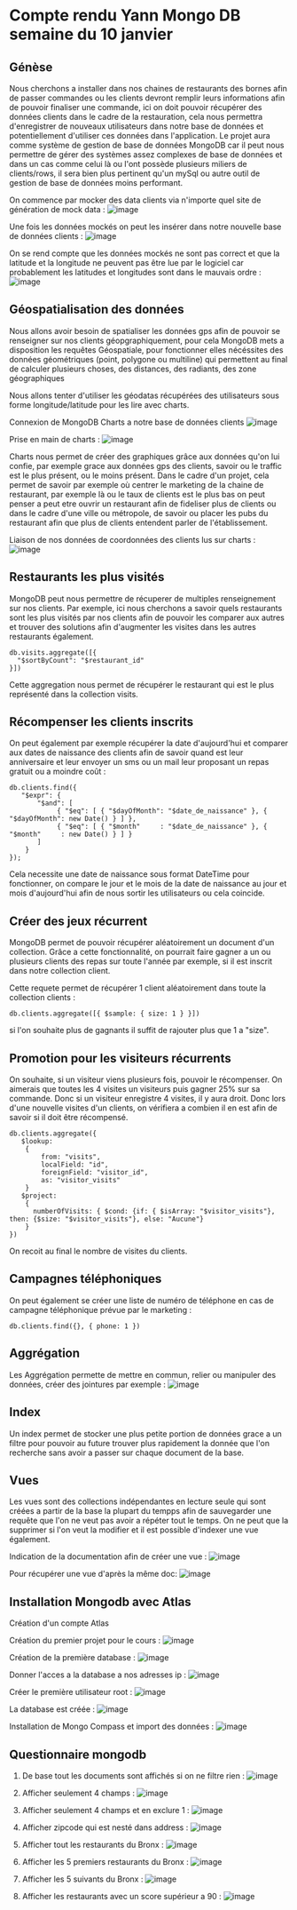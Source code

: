 # Compte rendu Yann Mongo DB semaine du 10 janvier

## Génèse
Nous cherchons a installer dans nos chaines de restaurants des bornes afin de passer commandes ou les clients devront remplir leurs informations afin de pouvoir finaliser une commande, ici on doit pouvoir récupérer des données clients dans le cadre de la restauration, cela nous permettra d'enregistrer de nouveaux utilisateurs dans notre base de données et potentiellement d'utiliser ces données dans l'application.
Le projet aura comme système de gestion de base de données MongoDB car il peut nous permettre de gérer des systèmes assez complexes de base de données et dans un cas comme celui là ou l'ont possède plusieurs miliers de clients/rows, il sera bien plus pertinent qu'un mySql ou autre outil de gestion de base de données moins performant.

On commence par mocker des data clients via n'importe quel site de génération de mock data : 
![image](https://user-images.githubusercontent.com/45734971/148910172-400990a8-ccd8-47b8-97d8-44ca1242ec73.png)

Une fois les données mockés on peut les insérer dans notre nouvelle base de données clients :
![image](https://user-images.githubusercontent.com/45734971/148912663-ff5c8ce4-564d-458f-bb20-b809826c65b9.png)

On se rend compte que les données mockés ne sont pas correct et que la latitude et la longitude ne peuvent pas être lue par le logiciel car probablement les latitudes et longitudes sont dans le mauvais ordre : 
![image](https://user-images.githubusercontent.com/45734971/148924830-382fb117-c2b7-48bb-94cf-c8c0d0add085.png)

## Géospatialisation des données 

Nous allons avoir besoin de spatialiser les données gps afin de pouvoir se renseigner sur nos clients géopgraphiquement, pour cela MongoDB mets a disposition les requêtes Géospatiale, pour fonctionner elles nécéssites des données géométriques (point, polygone ou multiline) qui permettent au final de calculer plusieurs choses, des distances, des radiants, des zone géographiques

Nous allons tenter d'utiliser les géodatas récupérées des utilisateurs sous forme longitude/latitude pour les lire avec charts. 

Connexion de MongoDB Charts a notre base de données clients 
![image](https://user-images.githubusercontent.com/45734971/148925447-80d7f630-fc77-49d5-a080-6fa41e998769.png)

Prise en main de charts :
![image](https://user-images.githubusercontent.com/45734971/148926316-536ef77e-1e2d-4441-80da-77d7e6deadbf.png)

Charts nous permet de créer des graphiques grâce aux données qu'on lui confie, par exemple grace aux données gps des clients, savoir ou le traffic est le plus présent, ou le moins présent. Dans le cadre d'un projet, cela permet de savoir par exemple où centrer le marketing de la chaine de restaurant, par exemple là ou le taux de clients est le plus bas on peut penser a peut etre ouvrir un restaurant afin de fideliser plus de clients ou dans le cadre d'une ville ou métropole, de savoir ou placer les pubs du restaurant afin que plus de clients entendent parler de l'établissement.

Liaison de nos données de coordonnées des clients lus sur charts : 
![image](https://user-images.githubusercontent.com/45734971/148927663-56f09425-8586-4042-9dc3-688f9563657f.png)

## Restaurants les plus visités

MongoDB peut nous permettre de récuperer de multiples renseignement sur nos clients. Par exemple, ici nous cherchons a savoir quels restaurants sont les plus visités par nos clients afin de pouvoir les comparer aux autres et trouver des solutions afin d'augmenter les visites dans les autres restaurants également.

```
db.visits.aggregate([{
  "$sortByCount": "$restaurant_id"
}])
```
Cette aggregation nous permet de récupérer le restaurant qui est le plus représenté dans la collection visits.

## Récompenser les clients inscrits 

On peut également par exemple récupérer la date d'aujourd'hui et comparer aux dates de naissance des clients afin de savoir quand est leur anniversaire et leur envoyer un sms ou un mail leur proposant un repas gratuit ou a moindre coût :

```
db.clients.find({
   "$expr": { 
       "$and": [
            { "$eq": [ { "$dayOfMonth": "$date_de_naissance" }, { "$dayOfMonth": new Date() } ] },
            { "$eq": [ { "$month"     : "$date_de_naissance" }, { "$month"     : new Date() } ] }
       ]
    }
});
```
Cela necessite une date de naissance sous format DateTime pour fonctionner, on compare le jour et le mois de la date de naissance au jour et mois d'aujourd'hui afin de nous sortir les utilisateurs ou cela coincide. 

## Créer des jeux récurrent

MongoDB permet de pouvoir récupérer aléatoirement un document d'un collection. Grâce a cette fonctionnalité, on pourrait faire gagner a un ou plusieurs clients des repas sur toute l'année par exemple, si il est inscrit dans notre collection client.

Cette requete permet de récupérer 1 client aléatoirement dans toute la collection clients :

```
db.clients.aggregate([{ $sample: { size: 1 } }])
```

si l'on souhaite plus de gagnants il suffit de rajouter plus que 1 a "size".

## Promotion pour les visiteurs récurrents

On souhaite, si un visiteur viens plusieurs fois, pouvoir le récompenser. On aimerais que toutes les 4 visites un visiteurs puis gagner 25% sur sa commande.
Donc si un visiteur enregistre 4 visites, il y aura droit. Donc lors d'une nouvelle visites d'un clients, on vérifiera a combien il en est afin de savoir si il doit être récompensé.

```
db.clients.aggregate({
   $lookup:
    {
        from: "visits",
        localField: "id",
        foreignField: "visitor_id",
        as: "visitor_visits"
    }
   $project: 
    {
      numberOfVisits: { $cond: {if: { $isArray: "$visitor_visits"}, then: {$size: "$visitor_visits"}, else: "Aucune"} 
    }
})
```
On recoit au final le nombre de visites du clients.

## Campagnes téléphoniques

On peut également se créer une liste de numéro de téléphone en cas de campagne téléphonique prévue par le marketing :

```
db.clients.find({}, { phone: 1 })
```

## Aggrégation

Les Aggrégation permette de mettre en commun, relier ou manipuler des données, créer des jointures par exemple : 
![image](https://user-images.githubusercontent.com/45734971/149180713-b6811f25-9789-409e-8d7a-ad05c81d5a15.png)

## Index

Un index permet de stocker une plus petite portion de données grace a un filtre pour pouvoir au future trouver plus rapidement la donnée que l'on recherche sans avoir a passer sur chaque document de la base.

## Vues

Les vues sont des collections indépendantes en lecture seule qui sont créées a partir de la base la plupart du tempps afin de sauvegarder une requête que l'on ne veut pas avoir a répéter tout le temps. On ne peut que la supprimer si l'on veut la modifier et il est possible d'indexer une vue également.

Indication de la documentation afin de créer une vue :
![image](https://user-images.githubusercontent.com/45734971/149181593-760a64eb-7c54-4332-ae78-32e0479d3693.png)

Pour récupérer une vue d'après la même doc: 
![image](https://user-images.githubusercontent.com/45734971/149181775-54a34914-ff58-4b7f-bcb7-f991def1b2ec.png)









## Installation Mongodb avec Atlas 

Création d'un compte Atlas 

Création du premier projet pour le cours :
![image](https://user-images.githubusercontent.com/45734971/148752303-782b05b0-3693-4186-a95b-5492d55d5942.png)

Création de la première database :
![image](https://user-images.githubusercontent.com/45734971/148752678-afb69d41-98b2-4a6b-a158-6ce2db87c7fe.png)

Donner l'acces a la database a nos adresses ip :
![image](https://user-images.githubusercontent.com/45734971/148753185-180fbb55-9c54-47e6-9165-1c684f297366.png)

Créer le première utilisateur root : 
![image](https://user-images.githubusercontent.com/45734971/148753504-e5ab88cf-3b02-476d-92d3-d1e0defd790f.png)

La database est créée :
![image](https://user-images.githubusercontent.com/45734971/148753424-760126cc-65ce-42de-bb2e-b51418ec290d.png)

Installation de Mongo Compass et import des données : 
![image](https://user-images.githubusercontent.com/45734971/148756761-00b41031-3148-4378-b423-6c89322b82fc.png)

## Questionnaire mongodb

1. De base tout les documents sont affichés si on ne filtre rien :
![image](https://user-images.githubusercontent.com/45734971/148758144-20f3c771-f840-49d9-b0e4-b69818d71680.png)

2. Afficher seulement 4 champs :
![image](https://user-images.githubusercontent.com/45734971/148758817-0348a4af-99db-4fce-a89a-80238ec5b996.png)

3. Afficher seulement 4 champs et en exclure 1 :
![image](https://user-images.githubusercontent.com/45734971/148758720-c364e607-5a7c-4a9d-a426-aece8d884a24.png)

4. Afficher zipcode qui est nesté dans address :
![image](https://user-images.githubusercontent.com/45734971/148759386-09b31796-f3cd-40f6-ba2f-2ff0a4e67584.png)

5. Afficher tout les restaurants du Bronx : 
![image](https://user-images.githubusercontent.com/45734971/148759539-69194f48-5af2-46b7-90bf-a78843117c91.png)

6. Afficher les 5 premiers restaurants du Bronx :
![image](https://user-images.githubusercontent.com/45734971/148760006-44c85665-98a0-48b3-bbde-ff2d9bae505e.png)

7. Afficher les 5 suivants du Bronx :
![image](https://user-images.githubusercontent.com/45734971/148760046-618efa2c-1cb1-4bd8-b06c-180820481e0c.png)

8. Afficher les restaurants avec un score supérieur a 90 :
![image](https://user-images.githubusercontent.com/45734971/148761020-77dab0e0-4f46-4c6a-ba3f-a1adf1616a38.png)










